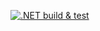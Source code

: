 [![.NET build & test](https://github.com/beliakov-mb/NotifyBumpPackages/actions/workflows/dotnet.yml/badge.svg?event=push)](https://github.com/beliakov-mb/NotifyBumpPackages/actions/workflows/dotnet.yml)
